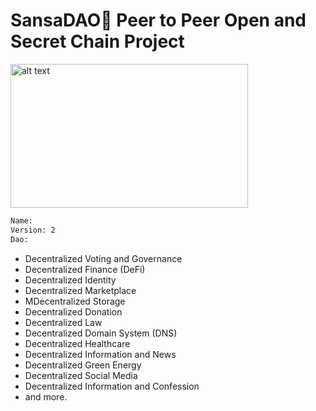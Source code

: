 # SansaDAO🌿 Peer to Peer Open and Secret Chain Project
<img src="https://github.com/faruk-guler/SansaDAO/blob/main/trilemma.png" alt="alt text" width="380" height="230">

```sh
Name:
Version: 2
Dao:
```
- Decentralized Voting and Governance
- Decentralized Finance (DeFi)
- Decentralized Identity
- Decentralized Marketplace
- MDecentralized Storage
- Decentralized Donation
- Decentralized Law
- Decentralized Domain System (DNS)
- Decentralized Healthcare
- Decentralized Information and News
- Decentralized Green Energy
- Decentralized Social Media
- Decentralized Information and Confession
- and more.
